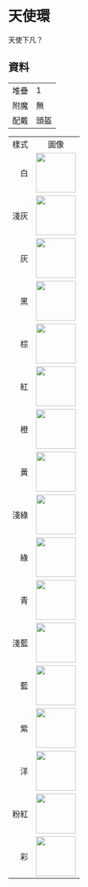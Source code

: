 # 天使環
天使下凡？

## 資料
<table>
    <tr><td align="end">堆疊</td><td>1</td></tr>
    <tr><td align="end">附魔</td><td>無</td></tr>
    <tr><td align="end">配戴</td><td>頭盔</td></tr>
</table>
<table>
    <tr><td align="center">樣式</td><td align="center">圖像</td></tr>
    <tr><td align="center">　白</td><td><img src="https://i.imgur.com/ymQfXnG.png" height="80"/></td></tr>
    <tr><td align="center">淺灰</td><td><img src="https://i.imgur.com/xtX6NUT.png" height="80"/></td></tr>
    <tr><td align="center">　灰</td><td><img src="https://i.imgur.com/Of2SjIo.png" height="80"/></td></tr>
    <tr><td align="center">　黑</td><td><img src="https://i.imgur.com/VdtH3zZ.png" height="80"/></td></tr>
    <tr><td align="center">　棕</td><td><img src="https://i.imgur.com/BErUa75.png" height="80"/></td></tr>
    <tr><td align="center">　紅</td><td><img src="https://i.imgur.com/JmeounM.png" height="80"/></td></tr>
    <tr><td align="center">　橙</td><td><img src="https://i.imgur.com/DwUteE9.png" height="80"/></td></tr>
    <tr><td align="center">　黃</td><td><img src="https://i.imgur.com/3y9pSLb.png" height="80"/></td></tr>
    <tr><td align="center">淺綠</td><td><img src="https://i.imgur.com/d3FtHUw.png" height="80"/></td></tr>
    <tr><td align="center">　綠</td><td><img src="https://i.imgur.com/YiFSuYG.png" height="80"/></td></tr>
    <tr><td align="center">　青</td><td><img src="https://i.imgur.com/fQ9YVIy.png" height="80"/></td></tr>
    <tr><td align="center">淺藍</td><td><img src="https://i.imgur.com/iJnP9zV.png" height="80"/></td></tr>
    <tr><td align="center">　藍</td><td><img src="https://i.imgur.com/gmsu4WY.png" height="80"/></td></tr>
    <tr><td align="center">　紫</td><td><img src="https://i.imgur.com/lCPIDMI.png" height="80"/></td></tr>
    <tr><td align="center">　洋</td><td><img src="https://i.imgur.com/pzs5wzJ.png" height="80"/></td></tr>
    <tr><td align="center">粉紅</td><td><img src="https://i.imgur.com/3v5X094.png" height="80"/></td></tr>
    <tr><td align="center">　彩</td><td><img src="https://i.imgur.com/ojKGaam.gif" height="80"/></td></tr>
</table>
